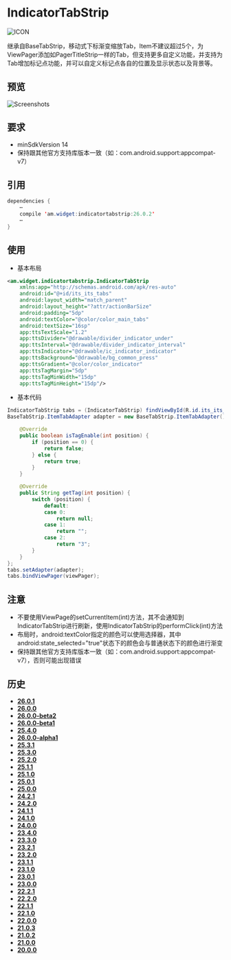 # IndicatorTabStrip
![ICON](https://raw.githubusercontent.com/AlexMofer/ProjectX/master/indicatortabstrip/icon.png)

继承自BaseTabStrip，移动式下标渐变缩放Tab，Item不建议超过5个，为ViewPager添加如PagerTitleStrip一样的Tab，但支持更多自定义功能，并支持为Tab增加标记点功能，并可以自定义标记点各自的位置及显示状态以及背景等。
## 预览
![Screenshots](https://raw.githubusercontent.com/AlexMofer/ProjectX/master/indicatortabstrip/screenshots.gif)
## 要求
- minSdkVersion 14
- 保持跟其他官方支持库版本一致（如：com.android.support:appcompat-v7）

## 引用
```java
dependencies {
    ⋯
    compile 'am.widget:indicatortabstrip:26.0.2'
    ⋯
}
```
## 使用
- 基本布局
```xml
<am.widget.indicatortabstrip.IndicatorTabStrip
    xmlns:app="http://schemas.android.com/apk/res-auto"
    android:id="@+id/its_its_tabs"
    android:layout_width="match_parent"
    android:layout_height="?attr/actionBarSize"
    android:padding="5dp"
    android:textColor="@color/color_main_tabs"
    android:textSize="16sp"
    app:ttsTextScale="1.2"
    app:ttsDivider="@drawable/divider_indicator_under"
    app:ttsInterval="@drawable/divider_indicator_interval"
    app:ttsIndicator="@drawable/ic_indicator_indicator"
    app:ttsBackground="@drawable/bg_common_press"
    app:ttsGradient="@color/color_indicator"
    app:ttsTagMargin="5dp"
    app:ttsTagMinWidth="15dp"
    app:ttsTagMinHeight="15dp"/>
```
- 基本代码
```java
IndicatorTabStrip tabs = (IndicatorTabStrip) findViewById(R.id.its_its_tabs);
BaseTabStrip.ItemTabAdapter adapter = new BaseTabStrip.ItemTabAdapter() {

    @Override
    public boolean isTagEnable(int position) {
        if (position == 0) {
            return false;
        } else {
            return true;
        }
    }

    @Override
    public String getTag(int position) {
        switch (position) {
            default:
            case 0:
                return null;
            case 1:
                return "";
            case 2:
                return "3";
        }
    }
};
tabs.setAdapter(adapter);
tabs.bindViewPager(viewPager);
```
## 注意
- 不要使用ViewPage的setCurrentItem(int)方法，其不会通知到IndicatorTabStrip进行刷新，使用IndicatorTabStrip的performClick(int)方法
- 布局时，android:textColor指定的颜色可以使用选择器，其中android:state_selected="true"状态下的颜色会与普通状态下的颜色进行渐变
- 保持跟其他官方支持库版本一致（如：com.android.support:appcompat-v7），否则可能出现错误

## 历史
- [**26.0.1**](https://bintray.com/alexmofer/maven/IndicatorTabStrip/26.0.1)
- [**26.0.0**](https://bintray.com/alexmofer/maven/IndicatorTabStrip/26.0.0)
- [**26.0.0-beta2**](https://bintray.com/alexmofer/maven/IndicatorTabStrip/26.0.0-beta2)
- [**26.0.0-beta1**](https://bintray.com/alexmofer/maven/IndicatorTabStrip/26.0.0-beta1)
- [**25.4.0**](https://bintray.com/alexmofer/maven/IndicatorTabStrip/25.4.0)
- [**26.0.0-alpha1**](https://bintray.com/alexmofer/maven/IndicatorTabStrip/26.0.0-alpha1)
- [**25.3.1**](https://bintray.com/alexmofer/maven/IndicatorTabStrip/25.3.1)
- [**25.3.0**](https://bintray.com/alexmofer/maven/IndicatorTabStrip/25.3.0)
- [**25.2.0**](https://bintray.com/alexmofer/maven/IndicatorTabStrip/25.2.0)
- [**25.1.1**](https://bintray.com/alexmofer/maven/IndicatorTabStrip/25.1.1)
- [**25.1.0**](https://bintray.com/alexmofer/maven/IndicatorTabStrip/25.1.0)
- [**25.0.1**](https://bintray.com/alexmofer/maven/IndicatorTabStrip/25.0.1)
- [**25.0.0**](https://bintray.com/alexmofer/maven/IndicatorTabStrip/25.0.0)
- [**24.2.1**](https://bintray.com/alexmofer/maven/IndicatorTabStrip/24.2.1)
- [**24.2.0**](https://bintray.com/alexmofer/maven/IndicatorTabStrip/24.2.0)
- [**24.1.1**](https://bintray.com/alexmofer/maven/IndicatorTabStrip/24.1.1)
- [**24.1.0**](https://bintray.com/alexmofer/maven/IndicatorTabStrip/24.1.0)
- [**24.0.0**](https://bintray.com/alexmofer/maven/IndicatorTabStrip/24.0.0)
- [**23.4.0**](https://bintray.com/alexmofer/maven/IndicatorTabStrip/23.4.0)
- [**23.3.0**](https://bintray.com/alexmofer/maven/IndicatorTabStrip/23.3.0)
- [**23.2.1**](https://bintray.com/alexmofer/maven/IndicatorTabStrip/23.2.1)
- [**23.2.0**](https://bintray.com/alexmofer/maven/IndicatorTabStrip/23.2.0)
- [**23.1.1**](https://bintray.com/alexmofer/maven/IndicatorTabStrip/23.1.1)
- [**23.1.0**](https://bintray.com/alexmofer/maven/IndicatorTabStrip/23.1.0)
- [**23.0.1**](https://bintray.com/alexmofer/maven/IndicatorTabStrip/23.0.1)
- [**23.0.0**](https://bintray.com/alexmofer/maven/IndicatorTabStrip/23.0.0)
- [**22.2.1**](https://bintray.com/alexmofer/maven/IndicatorTabStrip/22.2.1)
- [**22.2.0**](https://bintray.com/alexmofer/maven/IndicatorTabStrip/22.2.0)
- [**22.1.1**](https://bintray.com/alexmofer/maven/IndicatorTabStrip/22.1.1)
- [**22.1.0**](https://bintray.com/alexmofer/maven/IndicatorTabStrip/22.1.0)
- [**22.0.0**](https://bintray.com/alexmofer/maven/IndicatorTabStrip/22.0.0)
- [**21.0.3**](https://bintray.com/alexmofer/maven/IndicatorTabStrip/21.0.3)
- [**21.0.2**](https://bintray.com/alexmofer/maven/IndicatorTabStrip/21.0.2)
- [**21.0.0**](https://bintray.com/alexmofer/maven/IndicatorTabStrip/21.0.0)
- [**20.0.0**](https://bintray.com/alexmofer/maven/IndicatorTabStrip/20.0.0)